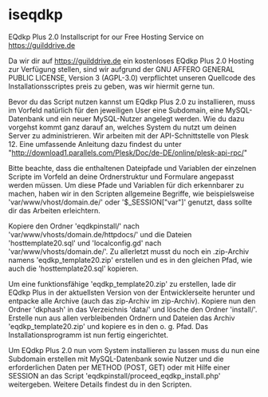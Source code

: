 # iseqdkp
EQdkp Plus 2.0 Installscript for our Free Hosting Service on https://guilddrive.de

Da wir dir auf https://guilddrive.de ein kostenloses EQdkp Plus 2.0 Hosting zur Verfügung stellen, sind wir aufgrund der GNU AFFERO GENERAL PUBLIC LICENSE, Version 3 (AGPL-3.0) verpflichtet unseren Quellcode des Installationsscriptes preis zu geben, was wir hiermit gerne tun.

Bevor du das Script nutzen kannst um EQdkp Plus 2.0 zu installieren, muss im Vorfeld natürlich für den jeweiligen User eine Subdomain, eine MySQL-Datenbank und ein neuer MySQL-Nutzer angelegt werden. Wie du dazu vorgehst kommt ganz darauf an, welches System du nutzt um deinen Server zu administrieren. Wir arbeiten mit der API-Schnittstelle von Plesk 12. Eine umfassende Anleitung dazu findest du unter "http://download1.parallels.com/Plesk/Doc/de-DE/online/plesk-api-rpc/"

Bitte beachte, dass die enthaltenen Dateipfade und Variablen der einzelnen Scripte im Vorfeld an deine Ordnerstruktur und Formulare angepasst werden müssen. Um diese Pfade und Variablen für dich erkennbarer zu machen, haben wir in den Scripten allgemeine Begriffe, wie beispielsweise 'var/www/vhost/domain.de/' oder '$_SESSION["var"]' genutzt, dass sollte dir das Arbeiten erleichtern.

Kopiere den Ordner 'eqdkpinstall/' nach 'var/www/vhosts/domain.de/httpdocs/' und die Dateien 'hosttemplate20.sql' und 'localconfig.gd' nach 'var/www/vhosts/domain.de/'. Zu allerletzt musst du noch ein .zip-Archiv namens 'eqdkp_template20.zip' erstellen und es in den gleichen Pfad, wie auch die 'hosttemplate20.sql' kopieren. 

Um eine funktionsfähige 'eqdkp_template20.zip' zu erstellen, lade dir EQdkp Plus in der aktuellsten Version von der Entwicklerseite herunter und entpacke alle Archive (auch das zip-Archiv im zip-Archiv). Kopiere nun den Ordner 'dkphash' in das Verzeichnis 'data/' und lösche den Ordner 'install/'. Erstelle nun aus allen verbleibenden Ordnern und Dateien das Archiv 'eqdkp_template20.zip' und kopiere es in den o. g. Pfad. Das Installationsprogramm ist nun fertig eingerichtet.

Um EQdkp Plus 2.0 nun vom System installieren zu lassen muss du nun eine Subdomain erstellen mit MySQL-Datenbank sowie Nutzer und die erforderlichen Daten per METHOD (POST, GET) oder mit Hilfe einer SESSION an das Script 'eqdkpinstall/proceed_eqdkp_install.php' weitergeben. Weitere Details findest du in den Scripten.
